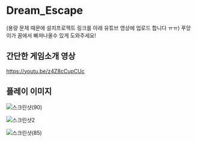 # Dream_Escape
(용량 문제 때문에 설치프로젝트 링크를 아래 유튜브 영상에 업로드 합니다 ㅠㅠ)
푸앙이가 꿈에서 빠져나올수 있게 도와주세요!

## 간단한 게임소개 영상

https://youtu.be/z4Z8cCupCUc           



## 플레이 이미지
   
![스크린샷(90)](https://user-images.githubusercontent.com/81098888/119979609-221b3300-bff6-11eb-9879-f104f230c371.png)


![스크린샷2](https://user-images.githubusercontent.com/81098888/119979071-678b3080-bff5-11eb-92ce-3a70902ad81b.png)


![스크린샷(85)](https://user-images.githubusercontent.com/81098888/119534272-af297680-bdc1-11eb-8779-c2c399a1add4.png)


